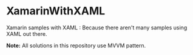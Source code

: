 XamarinWithXAML
===============

Xamarin samples with XAML : Because there aren't many samples using XAML out there.

**Note:** All solutions in this repository use MVVM pattern.
